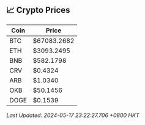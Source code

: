 ## 📈 Crypto Prices

| Coin | Price |
| ---- | ----- |
| BTC | $67083.2682 |
| ETH | $3093.2495 |
| BNB | $582.1798 |
| CRV | $0.4324 |
| ARB | $1.0340 |
| OKB | $50.1456 |
| DOGE | $0.1539 |

_Last Updated: 2024-05-17 23:22:27.706 +0800 HKT_